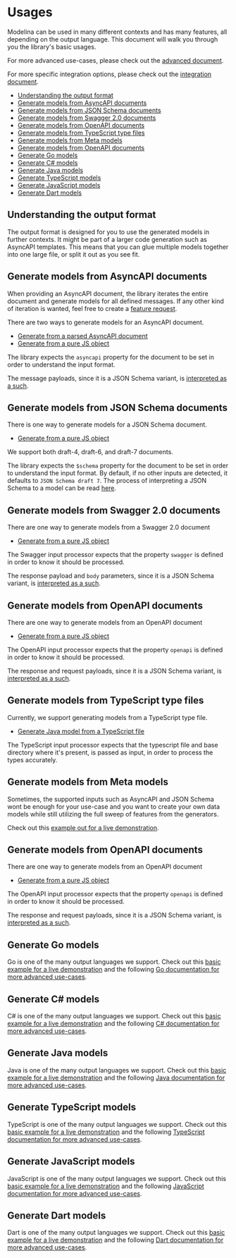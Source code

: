 # Usages

Modelina can be used in many different contexts and has many features, all depending on the output language. This document will walk you through you the library's basic usages.

For more advanced use-cases, please check out the [advanced document](./advanced.md).

For more specific integration options, please check out the [integration document](./integration.md).

<!-- toc is generated with GitHub Actions do not remove toc markers -->

<!-- toc -->

- [Understanding the output format](#understanding-the-output-format)
- [Generate models from AsyncAPI documents](#generate-models-from-asyncapi-documents)
- [Generate models from JSON Schema documents](#generate-models-from-json-schema-documents)
- [Generate models from Swagger 2.0 documents](#generate-models-from-swagger-20-documents)
- [Generate models from OpenAPI documents](#generate-models-from-openapi-documents)
- [Generate models from TypeScript type files](#generate-models-from-typescript-type-files)
- [Generate models from Meta models](#generate-models-from-meta-models)
- [Generate models from OpenAPI documents](#generate-models-from-openapi-documents-1)
- [Generate Go models](#generate-go-models)
- [Generate C# models](#generate-c%23-models)
- [Generate Java models](#generate-java-models)
- [Generate TypeScript models](#generate-typescript-models)
- [Generate JavaScript models](#generate-javascript-models)
- [Generate Dart models](#generate-dart-models)

<!-- tocstop -->

## Understanding the output format

The output format is designed for you to use the generated models in further contexts. It might be part of a larger code generation such as AsyncAPI templates. This means that you can glue multiple models together into one large file, or split it out as you see fit.

## Generate models from AsyncAPI documents

When providing an AsyncAPI document, the library iterates the entire document and generate models for all defined messages. If any other kind of iteration is wanted, feel free to create a [feature request](https://github.com/asyncapi/modelina/issues/new?assignees=&labels=enhancement&template=enhancement.md).

There are two ways to generate models for an AsyncAPI document.

- [Generate from a parsed AsyncAPI document](../examples/asyncapi-from-parser)
- [Generate from a pure JS object](../examples/asyncapi-from-object)

The library expects the `asyncapi` property for the document to be set in order to understand the input format.

The message payloads, since it is a JSON Schema variant, is [interpreted as a such](./interpretation_of_JSON_Schema.md).

## Generate models from JSON Schema documents

There is one way to generate models for a JSON Schema document.

- [Generate from a pure JS object](../examples/json-schema-draft7-from-object)

We support both draft-4, draft-6, and draft-7 documents.

The library expects the `$schema` property for the document to be set in order to understand the input format. By default, if no other inputs are detected, it defaults to `JSON Schema draft 7`. The process of interpreting a JSON Schema to a model can be read [here](./interpretation_of_JSON_Schema.md).

## Generate models from Swagger 2.0 documents

There are one way to generate models from a Swagger 2.0 document

- [Generate from a pure JS object](../examples/swagger2.0-from-object)

The Swagger input processor expects that the property `swagger` is defined in order to know it should be processed.

The response payload and `body` parameters, since it is a JSON Schema variant, is [interpreted as a such](./interpretation_of_JSON_Schema.md).

## Generate models from OpenAPI documents

There are one way to generate models from an OpenAPI document

- [Generate from a pure JS object](../examples/openapi-from-object)

The OpenAPI input processor expects that the property `openapi` is defined in order to know it should be processed.

The response and request payloads, since it is a JSON Schema variant, is [interpreted as a such](./interpretation_of_JSON_Schema.md).

## Generate models from TypeScript type files

Currently, we support generating models from a TypeScript type file.

- [Generate Java model from a TypeScript file](../examples/java-from-typescript-type/)

The TypeScript input processor expects that the typescript file and base directory where it's present, is passed as input, in order to process the types accurately.

## Generate models from Meta models
Sometimes, the supported inputs such as AsyncAPI and JSON Schema wont be enough for your use-case and you want to create your own data models while still utilizing the full sweep of features from the generators.

Check out this [example out for a live demonstration](../examples/meta-model).

## Generate models from OpenAPI documents

There are one way to generate models from an OpenAPI document

- [Generate from a pure JS object](../examples/openapi-from-object)

The OpenAPI input processor expects that the property `openapi` is defined in order to know it should be processed.

The response and request payloads, since it is a JSON Schema variant, is [interpreted as a such](./interpretation_of_JSON_Schema.md).

## Generate Go models

Go is one of the many output languages we support. Check out this [basic example for a live demonstration](../examples/generate-go-models) and the following [Go documentation for more advanced use-cases](./languages/Go.md).

## Generate C# models

C# is one of the many output languages we support. Check out this [basic example for a live demonstration](../examples/generate-csharp-models) and the following [C# documentation for more advanced use-cases](./languages/Csharp.md).

## Generate Java models

Java is one of the many output languages we support. Check out this [basic example for a live demonstration](../examples/generate-java-models) and the following [Java documentation for more advanced use-cases](./languages/Java.md).

## Generate TypeScript models

TypeScript is one of the many output languages we support. Check out this [basic example for a live demonstration](../examples/generate-typescript-models) and the following [TypeScript documentation for more advanced use-cases](./languages/TypeScript.md).

## Generate JavaScript models

JavaScript is one of the many output languages we support. Check out this [basic example for a live demonstration](../examples/generate-javascript-models) and the following [JavaScript documentation for more advanced use-cases](./languages/JavaScript.md).

## Generate Dart models

Dart is one of the many output languages we support. Check out this [basic example for a live demonstration](../examples/generate-dart-models) and the following [Dart documentation for more advanced use-cases](./languages/Dart.md).
